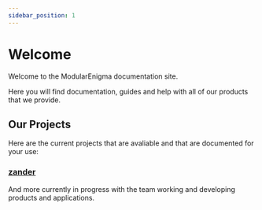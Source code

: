 ```yaml
---
sidebar_position: 1
---
```


# Welcome
Welcome to the ModularEnigma documentation site.

Here you will find documentation, guides and help with all of our products that we provide.

## Our Projects
Here are the current projects that are avaliable and that are documented for your use:
### [zander](./products/zander)

And more currently in progress with the team working and developing products and applications.